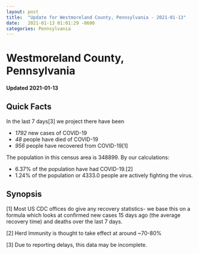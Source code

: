 ```yaml
---
layout: post
title:  "Update for Westmoreland County, Pennsylvania - 2021-01-13"
date:   2021-01-13 01:01:29 -0600
categories: Pennsylvania
---
```


# Westmoreland County, Pennsylvania
#### Updated 2021-01-13

## Quick Facts

In the last 7 days[3] we project there have been
- *1792* new cases of COVID-19
- *48* people have died of COVID-19
- *956* people have recovered from COVID-19[1]

The population in this census area is 348899. By our calculations:
- 6.37% of the population have had COVID-19.[2]
- 1.24% of the population or 4333.0 people are actively fighting the virus.

## Synopsis




[1] Most US CDC offices do give any recovery statistics- we base this on a formula which looks at confirmed new cases
15 days ago (the average recovery time) and deaths over the last 7 days.

[2] Herd Immunity is thought to take effect at around ~70-80%

[3] Due to reporting delays, this data may be incomplete.
 
    